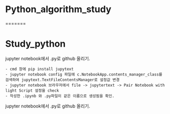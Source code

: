 # Python_algorithm_study
=======
# Study_python



jupyter notebook에서 .py로 github 올리기.

    - cmd 창에 pip install jupytext
    - jupyter notebook config 파일에 c.NotebookApp.contents_manager_class를 검색하여 jupytext.TextFileContentsManager로 설정값 변경
    - jupyter notebook 브라우저에서 file -> jupytertext -> Pair Notebook with light Script 설정을 check
    - 작성한 .ipynb 와 .py파일이 같은 이름으로 생성됨을 확인.

jupyter notebook에서 .py로 github 올리기.
